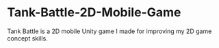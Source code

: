 # Tank-Battle-2D-Mobile-Game
Tank Battle is a 2D mobile Unity game I made for improving my 2D game concept skills.
